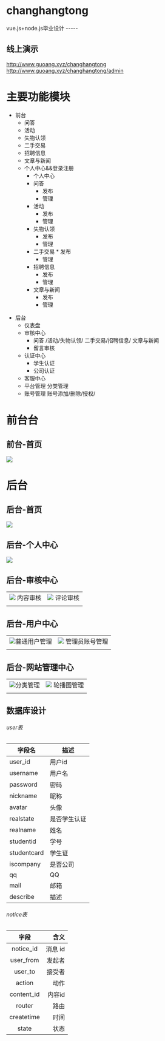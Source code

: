 # changhangtong
vue.js+node.js毕业设计 -----
## 线上演示
http://www.guoang.xyz/changhangtong
http://www.guoang.xyz/changhangtong/admin

# 主要功能模块
- 前台
  * 问答
  * 活动
  * 失物认领
  * 二手交易
  * 招聘信息
  * 文章与新闻
  * 个人中心&&登录注册
    + 个人中心
     * 问答
       *  发布
        * 管理 
      * 活动
         *  发布
        * 管理 
     * 失物认领
        *  发布
        * 管理 
    * 二手交易
           *  发布
        * 管理 
     * 招聘信息
        *  发布
        * 管理 
    *   文章与新闻
        *  发布
        * 管理 
 * 后台
     * 仪表盘
     * 审核中心
        * 问答 /活动/失物认领/ 二手交易/招聘信息/ 文章与新闻
        * 留言审核
     * 认证中心
       * 学生认证
       * 公司认证
     * 客服中心
     * 平台管理
           分类管理
     * 账号管理
             账号添加/删除/授权/

# 前台台   
## 前台-首页
<img  src="./tu/qt-sy.png"> 

# 后台   
## 后台-首页
<img  src="./tu/ht-shouye.png">   

## 后台-个人中心
<img  src="./tu/ht-gerenzhongxin.png"> 

## 后台-审核中心
|                                                                                       |                                            |
| --------------------------------------------------------------------------------------- | ------------------------------------------- |
| ![](./tu/h-shenhezhongxin1.png) 内容审核                                                     | ![](./tu/ht-shenhezhongxin2.png) 评论审核    |
                                         | 

## 后台-用户中心
|                                                                                       |                                            |
| --------------------------------------------------------------------------------------- | ------------------------------------------- |
| ![](./tu/h-yh1.png)普通用户管理                                                    | ![](./tu/ht-yh2.png) 管理员账号管理   |
                                         | 



## 后台-网站管理中心
|                                                                                       |                                            |
| --------------------------------------------------------------------------------------- | ------------------------------------------- |
| ![](./tu/h-gl1.png)分类管理                                                    | ![](./tu/ht-gl2.png) 轮播图管理   |
                                         | 


## 数据库设计
###### user表
字段名    | 描述
-------- | -----
 user_id| 用户id
username  | 用户名
password|密码
nickname|昵称
avatar|头像
realstate|是否学生认证
realname|姓名
studentid|学号
studentcard|学生证
iscompany|是否公司
qq|QQ
mail|邮箱
describe|描述
###### notice表
| 字段 | 含义      |
|:--------:| -------------:|
| notice_id | 消息 id |
|user_from|发起者
|user_to|接受者
|action|动作
|content_id|内容id
|router|路由
|createtime|时间
|state|状态